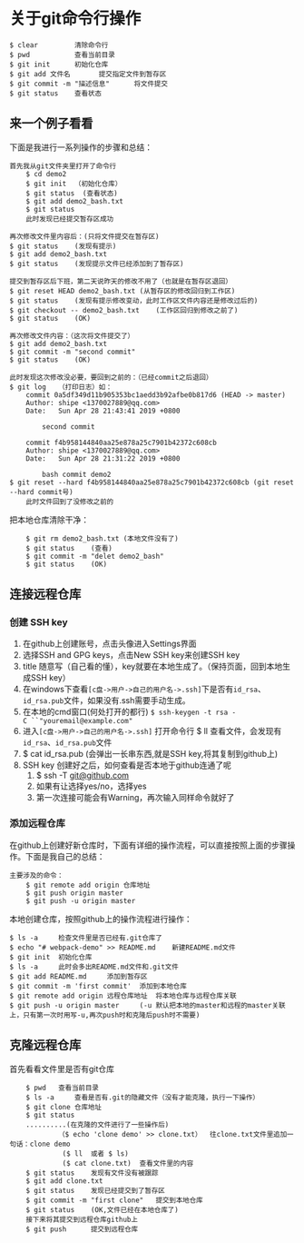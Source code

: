 # 关于git命令行操作

	$ clear			清除命令行
	$ pwd			查看当前目录
	$ git init		初始化仓库
	$ git add 文件名		提交指定文件到暂存区
	$ git commit -m "描述信息"		将文件提交
	$ git status	查看状态

## 来一个例子看看

下面是我进行一系列操作的步骤和总结：
	

```
首先我从git文件夹里打开了命令行
	$ cd demo2
	$ git init	（初始化仓库）
	$ git status  (查看状态)
	$ git add demo2_bash.txt
	$ git status
	此时发现已经提交暂存区成功
```



	再次修改文件里内容后：(只将文件提交在暂存区)
	$ git status	(发现有提示)
	$ git add demo2_bash.txt
	$ git status	(发现提示文件已经添加到了暂存区)
	
	提交到暂存区后下班，第二天说昨天的修改不用了（也就是在暂存区退回）
	$ git reset HEAD demo2_bash.txt	(从暂存区的修改回归到工作区)
	$ git status	(发现有提示修改变动，此时工作区文件内容还是修改过后的)
	$ git checkout -- demo2_bash.txt	(工作区回归到修改之前了)
	$ git status	(OK)
	
	再次修改文件内容：（这次将文件提交了）
	$ git add demo2_bash.txt
	$ git commit -m "second commit"
	$ git status	(OK)
	
	此时发现这次修改没必要，要回到之前的：（已经commit之后退回）
	$ git log	（打印日志）如：
		commit 0a5df349d11b905353bc1aedd3b92afbe0b817d6 (HEAD -> master)
		Author: shipe <1370027889@qq.com>
		Date:   Sun Apr 28 21:43:41 2019 +0800
	
			second commit
	
		commit f4b958144840aa25e878a25c7901b42372c608cb
		Author: shipe <1370027889@qq.com>
		Date:   Sun Apr 28 21:31:22 2019 +0800
	
			bash commit demo2
	$ git reset --hard f4b958144840aa25e878a25c7901b42372c608cb	(git reset --hard commit号)
		此时文件回到了没修改之前的

把本地仓库清除干净：
	

```
    $ git rm demo2_bash.txt	(本地文件没有了)
	$ git status	(查看)
	$ git commit -m "delet demo2_bash"
	$ git status	(OK)
```

## 连接远程仓库

### 创建 SSH key

1. 在github上创建账号，点击头像进入Settings界面
2. 选择SSH and GPG keys，点击New SSH key来创建SSH key
3. title 随意写（自己看的懂），key就要在本地生成了。（保持页面，回到本地生成SSH key）
4. 在windows下查看`[c盘->用户->自己的用户名->.ssh]`下是否有`id_rsa`、`id_rsa.pub`文件，如果没有.ssh需要手动生成。 
5. 在本地的cmd窗口(何处打开的都行) `$ ssh-keygen -t rsa -C ``"youremail@example.com"` 
6. 进入`[c盘->用户->自己的用户名->.ssh]` 打开命令行 $ ll    查看文件，会发现有`id_rsa`、`id_rsa.pub`文件
7. $ cat id_rsa.pub      (会弹出一长串东西,就是SSH key,将其复制到github上)
8. SSH key  创建好之后，如何查看是否本地于github连通了呢
   1. $ ssh -T git@github.com
   2. 如果有让选择yes/no，选择yes
   3. 第一次连接可能会有Warning，再次输入同样命令就好了

### 添加远程仓库

在github上创建好新仓库时，下面有详细的操作流程，可以直接按照上面的步骤操作。下面是我自己的总结：

```
主要涉及的命令：
	$ git remote add origin 仓库地址
	$ git push origin master
	$ git push -u origin master
```

本地创建仓库，按照github上的操作流程进行操作：

```
$ ls -a		检查文件里是否已经有.git仓库了
$ echo "# webpack-demo" >> README.md	新建README.md文件
$ git init	初始化仓库
$ ls -a		此时会多出README.md文件和.git文件
$ git add README.md		添加到暂存区
$ git commit -m 'first commit'	添加到本地仓库
$ git remote add origin 远程仓库地址	将本地仓库与远程仓库关联
$ git push -u origin master		(-u 默认把本地的master和远程的master关联上，只有第一次时用写-u,再次push时和克隆后push时不需要)

```



## 克隆远程仓库

首先看看文件里是否有git仓库

```
	$ pwd	查看当前目录
	$ ls -a		查看是否有.git的隐藏文件（没有才能克隆，执行一下操作）
	$ git clone 仓库地址
	$ git status	
	..........(在克隆的文件进行了一些操作后)
			（$ echo 'clone demo' >> clone.txt）	往clone.txt文件里追加一句话：clone demo
			 ($ ll  或者 $ ls)
			 ($ cat clone.txt)	查看文件里的内容
	$ git status	发现有文件没有被跟踪
	$ git add clone.txt
	$ git status	发现已经提交到了暂存区
	$ git commit -m "first clone"	提交到本地仓库
	$ git status	(OK,文件已经在本地仓库了)
	接下来将其提交到远程仓库github上
	$ git push		提交到远程仓库
	
		
```

